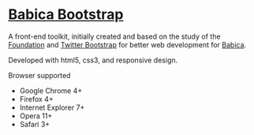<h1><a href="https://github.com/tomnunes/babica-bootstrap" title="">Babica Bootstrap</a></h1>
<p>A front-end toolkit, initially created and based on the study of the <a href="http://foundation.zurb.com/">Foundation</a> and <a href="http://twitter.github.com/bootstrap/">Twitter Bootstrap</a> for better web development for <a href="http://babica.com.br">Babica</a>.</p>

<p>Developed with html5, css3, and responsive design.</p>

<p>Browser supported</p>
<ul>
  <li>Google Chrome 4+</li>
  <li>Firefox 4+</li>
  <li>Internet Explorer 7+</li>
  <li>Opera 11+</li>
  <li>Safari 3+</li>
</ul>